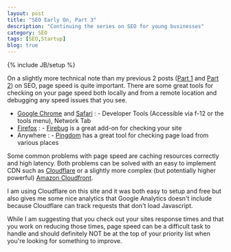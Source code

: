 ```yaml
---
layout: post
title: "SEO Early On, Part 3"
description: "Continuing the series on SEO for young businesses"
category: SEO
tags: [SEO,Startup]
blog: true
---
```

{% include JB/setup %}

On a slightly more technical note than my previous 2 posts ([Part 1][] and [Part 2][]) on SEO, page speed is quite important.  There are some great tools for checking on your page speed both locally and from a remote location and debugging any speed issues that you see.

[Part 1]: /blog/2012/12/17/seo-early-on/
[Part 2]: /blog/2012/12/28/seo-early-on-part-2/

- [Google Chrome][] and [Safari][]
  : - Developer Tools (Accessible via f-12 or the tools menu), Network Tab
- [Firefox][]
  : - [Firebug][] is a great add-on for checking your site
- Anywhere
  : - [Pingdom][] has a great tool for checking page load from various places

[Google Chrome]: http://chrome.google.com
[Safari]: http://www.apple.com/safari/
[Firefox]: http://getfirefox.com
[Firebug]: http://getfirebug.com
[Pingdom]: http://tools.pingdom.com/fpt/

Some common problems with page speed are caching resources correctly and high latency.  Both problems can be solved with an easy to implement CDN such as [Cloudflare][] or a slightly more complex (but potentially higher powerful) [Amazon Cloudfront][].

[Cloudflare]: https://clourflare.com
[Amazon Cloudfront]: http://aws.amazon.com/cloudfront/

I am using Cloudflare on this site and it was both easy to setup and free but also gives me some nice analytics that Google Analytics doesn't include because Cloudflare can track requests that don't load Javascript.

While I am suggesting that you check out your sites response times and that you work on reducing those times, page speed can be a difficult task to handle and should definitely NOT be at the top of your priority list when you're looking for something to improve.